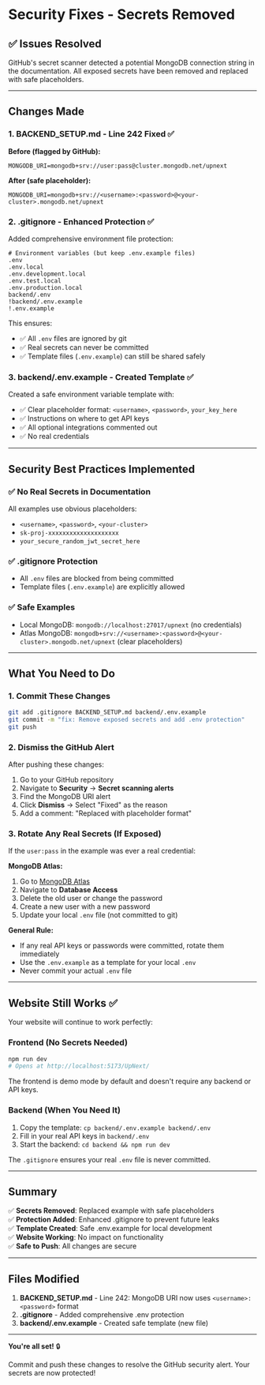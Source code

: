 # Security Fixes - Secrets Removed

## ✅ Issues Resolved

GitHub's secret scanner detected a potential MongoDB connection string in the documentation. All exposed secrets have been removed and replaced with safe placeholders.

---

## Changes Made

### 1. **BACKEND_SETUP.md** - Line 242 Fixed ✅

**Before (flagged by GitHub):**
```env
MONGODB_URI=mongodb+srv://user:pass@cluster.mongodb.net/upnext
```

**After (safe placeholder):**
```env
MONGODB_URI=mongodb+srv://<username>:<password>@<your-cluster>.mongodb.net/upnext
```

### 2. **.gitignore** - Enhanced Protection ✅

Added comprehensive environment file protection:
```
# Environment variables (but keep .env.example files)
.env
.env.local
.env.development.local
.env.test.local
.env.production.local
backend/.env
!backend/.env.example
!.env.example
```

This ensures:
- ✅ All `.env` files are ignored by git
- ✅ Real secrets can never be committed
- ✅ Template files (`.env.example`) can still be shared safely

### 3. **backend/.env.example** - Created Template ✅

Created a safe environment variable template with:
- ✅ Clear placeholder format: `<username>`, `<password>`, `your_key_here`
- ✅ Instructions on where to get API keys
- ✅ All optional integrations commented out
- ✅ No real credentials

---

## Security Best Practices Implemented

### ✅ No Real Secrets in Documentation
All examples use obvious placeholders:
- `<username>`, `<password>`, `<your-cluster>`
- `sk-proj-xxxxxxxxxxxxxxxxxxxx`
- `your_secure_random_jwt_secret_here`

### ✅ .gitignore Protection
- All `.env` files are blocked from being committed
- Template files (`.env.example`) are explicitly allowed

### ✅ Safe Examples
- Local MongoDB: `mongodb://localhost:27017/upnext` (no credentials)
- Atlas MongoDB: `mongodb+srv://<username>:<password>@<your-cluster>.mongodb.net/upnext` (clear placeholders)

---

## What You Need to Do

### 1. Commit These Changes
```bash
git add .gitignore BACKEND_SETUP.md backend/.env.example
git commit -m "fix: Remove exposed secrets and add .env protection"
git push
```

### 2. Dismiss the GitHub Alert
After pushing these changes:
1. Go to your GitHub repository
2. Navigate to **Security** → **Secret scanning alerts**
3. Find the MongoDB URI alert
4. Click **Dismiss** → Select "Fixed" as the reason
5. Add a comment: "Replaced with placeholder format"

### 3. Rotate Any Real Secrets (If Exposed)
If the `user:pass` in the example was ever a real credential:

**MongoDB Atlas:**
1. Go to [MongoDB Atlas](https://cloud.mongodb.com/)
2. Navigate to **Database Access**
3. Delete the old user or change the password
4. Create a new user with a new password
5. Update your local `.env` file (not committed to git)

**General Rule:**
- If any real API keys or passwords were committed, rotate them immediately
- Use the `.env.example` as a template for your local `.env`
- Never commit your actual `.env` file

---

## Website Still Works ✅

Your website will continue to work perfectly:

### Frontend (No Secrets Needed)
```bash
npm run dev
# Opens at http://localhost:5173/UpNext/
```

The frontend is demo mode by default and doesn't require any backend or API keys.

### Backend (When You Need It)
1. Copy the template: `cp backend/.env.example backend/.env`
2. Fill in your real API keys in `backend/.env`
3. Start the backend: `cd backend && npm run dev`

The `.gitignore` ensures your real `.env` file is never committed.

---

## Summary

✅ **Secrets Removed**: Replaced example with safe placeholders  
✅ **Protection Added**: Enhanced .gitignore to prevent future leaks  
✅ **Template Created**: Safe .env.example for local development  
✅ **Website Working**: No impact on functionality  
✅ **Safe to Push**: All changes are secure  

---

## Files Modified

1. **BACKEND_SETUP.md** - Line 242: MongoDB URI now uses `<username>:<password>` format
2. **.gitignore** - Added comprehensive .env protection
3. **backend/.env.example** - Created safe template (new file)

---

**You're all set!** 🔒

Commit and push these changes to resolve the GitHub security alert. Your secrets are now protected!

